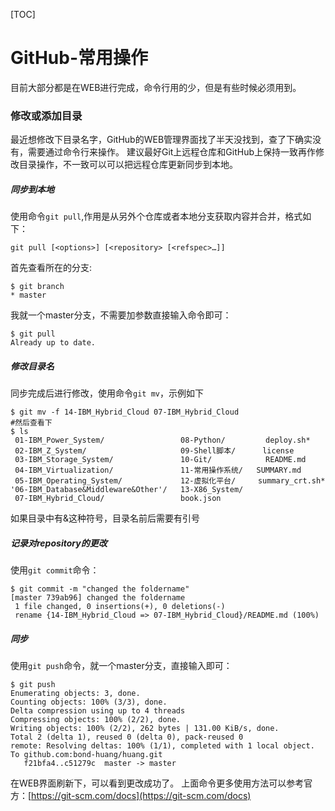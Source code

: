 [TOC]
# GitHub-常用操作
目前大部分都是在WEB进行完成，命令行用的少，但是有些时候必须用到。
### 修改或添加目录
最近想修改下目录名字，GitHub的WEB管理界面找了半天没找到，查了下确实没有，需要通过命令行来操作。
建议最好Git上远程仓库和GitHub上保持一致再作修改目录操作，不一致可以可以把远程仓库更新同步到本地。
##### 同步到本地
使用命令`git pull`,作用是从另外个仓库或者本地分支获取内容并合并，格式如下：
```shell
git pull [<options>] [<repository> [<refspec>…​]]
```
首先查看所在的分支:
```shell
$ git branch
* master
```
我就一个master分支，不需要加参数直接输入命令即可：
```shell
$ git pull
Already up to date.
```
##### 修改目录名
同步完成后进行修改，使用命令`git mv`，示例如下
```shell
$ git mv -f 14-IBM_Hybrid_Cloud 07-IBM_Hybrid_Cloud
#然后查看下
$ ls
 01-IBM_Power_System/                 08-Python/         deploy.sh*
 02-IBM_Z_System/                     09-Shell脚本/      license
 03-IBM_Storage_System/               10-Git/            README.md
 04-IBM_Virtualization/               11-常用操作系统/   SUMMARY.md
 05-IBM_Operating_System/             12-虚拟化平台/     summary_crt.sh*
'06-IBM_Database&Middleware&Other'/   13-X86_System/
 07-IBM_Hybrid_Cloud/                 book.json
```
如果目录中有&这种符号，目录名前后需要有引号
##### 记录对repository的更改
使用`git commit`命令：
```shell
$ git commit -m "changed the foldername"
[master 739ab96] changed the foldername
 1 file changed, 0 insertions(+), 0 deletions(-)
 rename {14-IBM_Hybrid_Cloud => 07-IBM_Hybrid_Cloud}/README.md (100%)
```
##### 同步
使用`git push`命令，就一个master分支，直接输入即可：
```shell
$ git push
Enumerating objects: 3, done.
Counting objects: 100% (3/3), done.
Delta compression using up to 4 threads
Compressing objects: 100% (2/2), done.
Writing objects: 100% (2/2), 262 bytes | 131.00 KiB/s, done.
Total 2 (delta 1), reused 0 (delta 0), pack-reused 0
remote: Resolving deltas: 100% (1/1), completed with 1 local object.
To github.com:bond-huang/huang.git
   f21bfa4..c51279c  master -> master
```
在WEB界面刷新下，可以看到更改成功了。
上面命令更多使用方法可以参考官方：[https://git-scm.com/docs](https://git-scm.com/docs)
